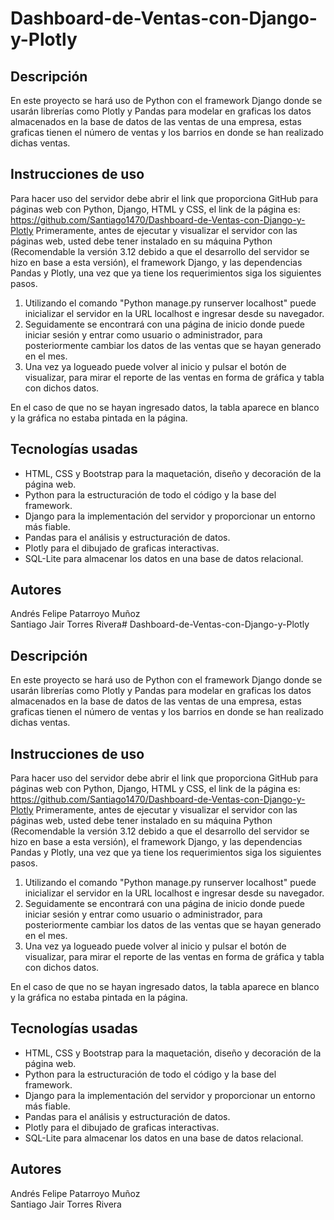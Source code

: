 # Dashboard-de-Ventas-con-Django-y-Plotly
## Descripción
En este proyecto se hará uso de Python con el framework Django donde se usarán librerías como Plotly y Pandas para modelar en graficas los datos almacenados en la base de datos de las ventas de una empresa, estas graficas tienen el número de ventas y los barrios en donde se han realizado dichas ventas.
## Instrucciones de uso
Para hacer uso del servidor debe abrir el link que proporciona GitHub para páginas web con Python, Django, HTML y CSS, el link de la página es: https://github.com/Santiago1470/Dashboard-de-Ventas-con-Django-y-Plotly
Primeramente, antes de ejecutar y visualizar el servidor con las páginas web, usted debe tener instalado en su máquina Python (Recomendable la versión 3.12 debido a que el desarrollo del servidor se hizo en base a esta versión), el framework Django, y las dependencias Pandas y Plotly, una vez que ya tiene los requerimientos siga los siguientes pasos.
1. Utilizando el comando "Python manage.py runserver localhost" puede inicializar el servidor en la URL localhost e ingresar desde su navegador.
2. Seguidamente se encontrará con una página de inicio donde puede iniciar sesión y entrar como usuario o administrador, para posteriormente cambiar los datos de las ventas que se hayan generado en el mes.
3. Una vez ya logueado puede volver al inicio y pulsar el botón de visualizar, para mirar el reporte de las ventas en forma de gráfica y tabla con dichos datos.
  
En el caso de que no se hayan ingresado datos, la tabla aparece en blanco y la gráfica no estaba pintada en la página.

## Tecnologías usadas
* HTML, CSS y Bootstrap para la maquetación, diseño y decoración de la página web.
* Python para la estructuración de todo el código y la base del framework.
* Django para la implementación del servidor y proporcionar un entorno más fiable.
* Pandas para el análisis y estructuración de datos.
* Plotly para el dibujado de graficas interactivas.
* SQL-Lite para almacenar los datos en una base de datos relacional.

## Autores
Andrés Felipe Patarroyo Muñoz  
Santiago Jair Torres Rivera# Dashboard-de-Ventas-con-Django-y-Plotly
## Descripción
En este proyecto se hará uso de Python con el framework Django donde se usarán librerías como Plotly y Pandas para modelar en graficas los datos almacenados en la base de datos de las ventas de una empresa, estas graficas tienen el número de ventas y los barrios en donde se han realizado dichas ventas.
## Instrucciones de uso
Para hacer uso del servidor debe abrir el link que proporciona GitHub para páginas web con Python, Django, HTML y CSS, el link de la página es: https://github.com/Santiago1470/Dashboard-de-Ventas-con-Django-y-Plotly
Primeramente, antes de ejecutar y visualizar el servidor con las páginas web, usted debe tener instalado en su máquina Python (Recomendable la versión 3.12 debido a que el desarrollo del servidor se hizo en base a esta versión), el framework Django, y las dependencias Pandas y Plotly, una vez que ya tiene los requerimientos siga los siguientes pasos.
1. Utilizando el comando "Python manage.py runserver localhost" puede inicializar el servidor en la URL localhost e ingresar desde su navegador.
2. Seguidamente se encontrará con una página de inicio donde puede iniciar sesión y entrar como usuario o administrador, para posteriormente cambiar los datos de las ventas que se hayan generado en el mes.
3. Una vez ya logueado puede volver al inicio y pulsar el botón de visualizar, para mirar el reporte de las ventas en forma de gráfica y tabla con dichos datos.
  
En el caso de que no se hayan ingresado datos, la tabla aparece en blanco y la gráfica no estaba pintada en la página.

## Tecnologías usadas
* HTML, CSS y Bootstrap para la maquetación, diseño y decoración de la página web.
* Python para la estructuración de todo el código y la base del framework.
* Django para la implementación del servidor y proporcionar un entorno más fiable.
* Pandas para el análisis y estructuración de datos.
* Plotly para el dibujado de graficas interactivas.
* SQL-Lite para almacenar los datos en una base de datos relacional.

## Autores
Andrés Felipe Patarroyo Muñoz  
Santiago Jair Torres Rivera